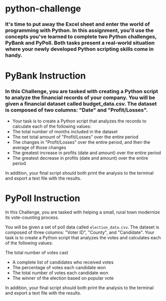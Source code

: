 # python-challenge

### It's time to put away the Excel sheet and enter the world of programming with Python. In this assignment, you'll use the concepts you've learned to complete two Python challenges, PyBank and PyPoll. Both tasks present a real-world situation where your newly developed Python scripting skills come in handy.

  

# PyBank Instruction

  

### In this Challenge, you are tasked with creating a Python script to analyze the financial records of your company. You will be given a financial dataset called budget_data.csv. The dataset is composed of two columns: "Date" and "Profit/Losses".

 - Your task is to create a Python script that analyzes the records to calculate each of the following values:
 - The total number of months included in the dataset
 - The net total amount of "Profit/Losses" over the entire period
 - The changes in "Profit/Losses" over the entire period, and then the average of those changes
 - The greatest increase in profits (date and amount) over the entire period
 - The greatest decrease in profits (date and amount) over the entire period

In addition, your final script should both print the analysis to the terminal and export a text file with the results.

# PyPoll Instruction 

In this Challenge, you are tasked with helping a small, rural town modernize its vote-counting process.

You will be given a set of poll data called  `election_data.csv`. The dataset is composed of three columns: "Voter ID", "County", and "Candidate". Your task is to create a Python script that analyzes the votes and calculates each of the following values:

The total number of votes cast
-   A complete list of candidates who received votes
-   The percentage of votes each candidate won
-   The total number of votes each candidate won
-   The winner of the election based on popular vote

In addition, your final script should both print the analysis to the terminal and export a text file with the results.

